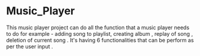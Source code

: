# Music_Player
This music player project can  do all the function that a music player needs to do for example - adding song to playlist, creating album , replay of song , deletion of current song . It's having 6 functionalities that can be perform as per the user input .
